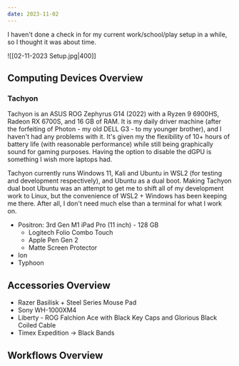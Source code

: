 ```yaml
---
date: 2023-11-02
---
```

I haven't done a check in for my current work/school/play setup in a while, so I thought it was about time.

![[02-11-2023 Setup.jpg|400]]

## Computing Devices Overview

### Tachyon

Tachyon is an ASUS ROG Zephyrus G14 (2022) with a Ryzen 9 6900HS, Radeon RX 6700S,  and 16 GB of RAM. It is my daily driver machine (after the forfeiting of Photon - my old DELL G3 - to my younger brother), and I haven't had any problems with it. It's given my the flexibility of 10+ hours of battery life (with reasonable performance) while still being graphically sound for gaming purposes. Having the option to disable the dGPU is something I wish more laptops had.

Tachyon currently runs Windows 11, Kali and Ubuntu in WSL2 (for testing and development respectively), and Ubuntu as a dual boot. Making Tachyon dual boot Ubuntu was an attempt to get me to shift all of my development work to Linux, but the convenience of WSL2 + Windows has been keeping me there. After all, I don't need much else than a terminal for what I work on.





- Positron: 3rd Gen M1 iPad Pro (11 inch) - 128 GB
	- Logitech Folio Combo Touch
	- Apple Pen Gen 2
	- Matte Screen Protector
- Ion
- Typhoon

## Accessories Overview
- Razer Basilisk + Steel Series Mouse Pad
- Sony WH-1000XM4
- Liberty - ROG Falchion Ace with Black Key Caps and Glorious Black Coiled Cable
- Timex Expedition -> Black Bands



## Workflows Overview




